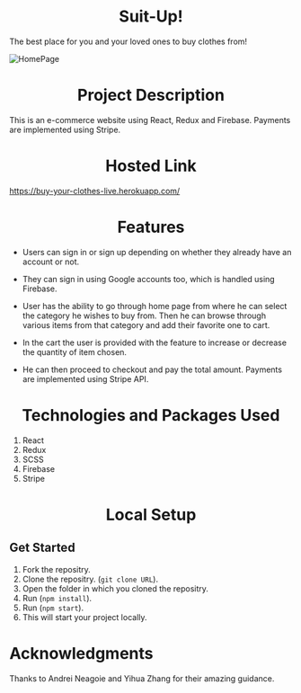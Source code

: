 <div align="center">

# Suit-Up!

</div>

The best place for you and your loved ones to buy clothes from!

![HomePage](https://user-images.githubusercontent.com/78142604/139666439-08e43732-603e-4c0a-a5bd-bf0b72c18495.png)

<div align="center">

# Project Description

</div>

This is an e-commerce website using React, Redux and Firebase. Payments are implemented using Stripe.

<div align="center">

# Hosted Link

</div>

https://buy-your-clothes-live.herokuapp.com/

<div align="center">

# Features

</div>

- Users can sign in or sign up depending on whether they already have an account or not.

- They can sign in using Google accounts too, which is handled using Firebase.

- User has the ability to go through home page from where he can select the category he wishes to buy from. Then he can browse through various items from that category and add their favorite one to cart.

- In the cart the user is provided with the feature to increase or decrease the quantity of item chosen.

- He can then proceed to checkout and pay the total amount. Payments are implemented using Stripe API.

<div align="center">

# Technologies and Packages Used

</div>

1. React
2. Redux
3. SCSS
4. Firebase
5. Stripe

<div align="center">

# Local Setup

</div>

## Get Started

1. Fork the repositry.
2. Clone the repositry. (`git clone URL`).
3. Open the folder in which you cloned the repositry.
4. Run (`npm install`).
5. Run (`npm start`).
6. This will start your project locally.

# Acknowledgments

Thanks to Andrei Neagoie and Yihua Zhang for their amazing guidance.
